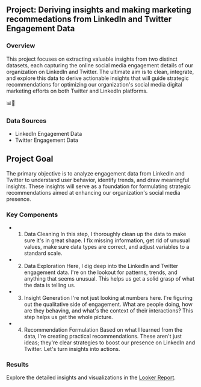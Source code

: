 ## Project: Deriving insights and making marketing recommedations from LinkedIn and Twitter Engagement Data

###  Overview
This project focuses on extracting valuable insights from two distinct datasets, each capturing the online social media engagement details of our organization on LinkedIn and Twitter. The ultimate aim is to clean, integrate, and explore this data to derive actionable insights that will guide strategic recommendations for optimizing our organization's social media digital marketing efforts on both Twitter and LinkedIn platforms.

📊🚀

### Data Sources
* LinkedIn Engagement Data
* Twitter Engagement Data

## Project Goal
The primary objective is to analyze engagement data from LinkedIn and Twitter to understand user behavior, identify trends, and draw meaningful insights. These insights will serve as a foundation for formulating strategic recommendations aimed at enhancing our organization's social media presence.

###  Key Components

* 1. Data Cleaning
In this step, I thoroughly clean up the data to make sure it's in great shape. I fix missing information, get rid of unusual values, make sure data types are correct, and adjust variables to a standard scale.

* 2. Data Exploration
Here, I dig deep into the LinkedIn and Twitter engagement data. I're on the lookout for patterns, trends, and anything that seems unusual. This helps us get a solid grasp of what the data is telling us.

* 3. Insight Generation
I're not just looking at numbers here. I're figuring out the qualitative side of engagement. What are people doing, how are they behaving, and what's the context of their interactions? This step helps us get the whole picture.

* 4. Recommendation Formulation
Based on what I learned from the data, I're creating practical recommendations. These aren't just ideas; they're clear strategies to boost our presence on LinkedIn and Twitter. Let's turn insights into actions.

###  Results
Explore the detailed insights and visualizations in the [Looker Report](https://lookerstudio.google.com/embed/reporting/7e15c243-e086-4c0d-a56b-a471add9ad33/page/5BceD).


